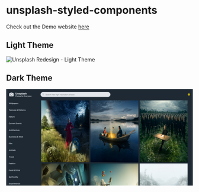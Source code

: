 # unsplash-styled-components

Check out the Demo website [here](https://javiergomezve-unsplash.netlify.com)

## Light Theme

![Unsplash Redesign - Light Theme](./screenshots/light-theme.png)

## Dark Theme

![Unsplash Redesign - Dark Theme](./screenshots/dark-theme.png)
